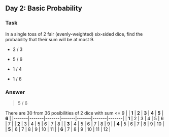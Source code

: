 [comment]: <> (Written: 01-Apr-2020)

## Day 2: Basic Probability
### Task
In a single toss of 2 fair (evenly-weighted) six-sided dice, find the probability that their sum will be at most 9.
* <p>2 / 3</p>
* <p>5 / 6</p>
* <p>1 / 4</p>
* <p>1 / 6</p> 

### Answer
> <p>5 / 6</p> 

There are 30 from 36 posibilities of 2 dice with sum <= 9
|       | **1** | **2** | **3** | **4** | **5** | **6** |
|-------|-------|-------|-------|-------|-------|-------|
| **1** | 2     | 3     | 4     | 5     | 6     | 7     |
| **2** | 3     | 4     | 5     | 6     | 7     | 8     |
| **3** | 4     | 5     | 6     | 7     | 8     | 9     |
| **4** | 5     | 6     | 7     | 8     | 9     | 10    |
| **5** | 6     | 7     | 8     | 9     | 10    | 11    |
| **6** | 7     | 8     | 9     | 10    | 11    | 12    |
